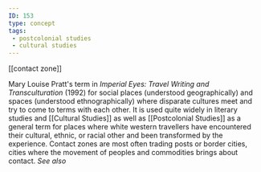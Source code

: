 ```yaml
---
ID: 153
type: concept
tags: 
 - postcolonial studies
 - cultural studies
---
```


[[contact zone]]

 Mary Louise
Pratt's term in *Imperial Eyes: Travel Writing and Transculturation*
(1992) for social places (understood geographically) and spaces
(understood ethnographically) where disparate cultures meet and try to
come to terms with each other. It is used quite widely in literary
studies and [[Cultural Studies]] as well as
[[Postcolonial Studies]] as a
general term for places where white western travellers have encountered
their cultural, ethnic, or racial other and been transformed by the
experience. Contact zones are most often trading posts or border cities,
cities where the movement of peoples and commodities brings about
contact. *See also*
